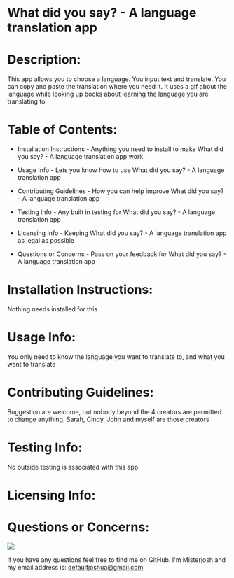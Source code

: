 # What did you say? - A language translation app
   
# Description: 
   This app allows you to choose a language. You input text and translate. You can copy and paste the translation where you need it. It uses a gif about the language while looking up books about learning the language you are translating to

# Table of Contents:

  - Installation Instructions - Anything you need to install to make What did you say? - A language translation app work

  - Usage Info - Lets you know how to use What did you say? - A language translation app

  - Contributing Guidelines - How you can help improve What did you say? - A language translation app

  - Testing Info - Any built in testing for What did you say? - A language translation app

  - Licensing Info - Keeping What did you say? - A language translation app as legal as possible
  
  - Questions or Concerns - Pass on your feedback for What did you say? - A language translation app


# Installation Instructions: 
  Nothing needs installed for this

# Usage Info: 
  You only need to know the language you want to translate to, and what you want to translate 

# Contributing Guidelines: 
  Suggestion are welcome, but nobody beyond the 4 creators are permitted to change anything. Sarah, Cindy, John and myself are those creators

# Testing Info: 
  No outside testing is associated with this app

# Licensing Info:

  

  

# Questions or Concerns: 

![](https://avatars0.githubusercontent.com/u/58442707?v=4) 

If you have any questions feel free to find me on GitHub. I'm Misterjosh and my email address is: defaultjoshua@gmail.com